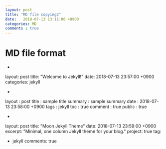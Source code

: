 ```yaml
---
layout: post
title: "MD file copying2"
date:   2018-07-13 13:11:00 +0900
categories: MD
comments : true
---
```


# MD file format

*
layout: post
title:  "Welcome to Jekyll!"
date:   2018-07-13 23:57:00 +0900
categories: jekyll

*
layout  : post
title   : sample title
summary : sample summary
date    : 2018-07-13 23:58:00 +0900
tags    : jekyll
toc     : true
comment : true
public  : true

*
layout: post
title:  "Moon Jekyll Theme"
date:   2018-07-13 23:59:00 +0900
excerpt: "Minimal, one column Jekyll theme for your blog."
project: true
tag: 
- jekyll 
comments: true


